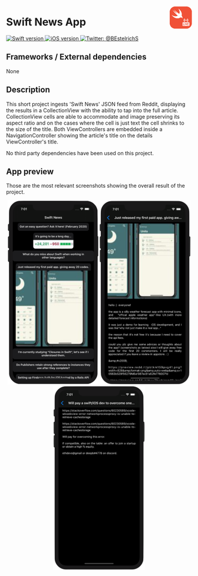 <!-- Header -->
<p align="left">
	<img src="./GitHubAssets/AppIcon.png" alt="App icon" width="60" maxHeight="60" align="right"/>
	<h1>Swift News App</h1>
</p>

<p align="left">
  <a href="https://www.swift.org">
		<img src=https://img.shields.io/badge/Swift-5.0-green.svg?longCache=true&style=flat-square] alt="Swift version">
  </a>
  <a href="https://developer.apple.com/ios/">
		<img src="https://img.shields.io/badge/iOS-12.0+-blue.svg?longCache=true&style=flat-square]" alt="iOS version" />
  </a>
  <a href="https://twitter.com/BEstelrichS">
	<img src="https://img.shields.io/badge/Contact-@BEstelrichS-lightgrey.svg?style=flat" alt="Twitter: @BEstelrichS" />
  </a>
</p>


<!-- Body -->
## Frameworks / External dependencies
None

## Description
This short project ingests 'Swift News' JSON feed from Reddit, displaying the results in a CollectionView with the ability to tap into the full article. CollectionView cells are able to accommodate and image preserving its aspect ratio and on the cases where the cell is just text the cell shrinks to the size of the title. Both ViewControllers are embedded inside a NavigationController showing the article's title on the details ViewController's title.

No third party dependencies have been used on this project.


## App preview
Those are the most relevant screenshots showing the overall result of the project.
<p align="center">
  <a >
		<img src="./GitHubAssets/Screenshot1.png" alt="App icon" height="500"/>
  </a>
  <a >
		<img src="./GitHubAssets/Screenshot2.png" alt="App icon" height="500"/>
  </a>
  <a >
		<img src="./GitHubAssets/Screenshot3.png" alt="App icon" height="500"/>
  </a>
</p>

<!-- Footer -->